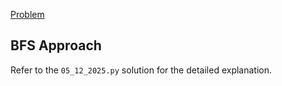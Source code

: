 [Problem](https://leetcode.com/problems/clone-graph/)

## BFS Approach

Refer to the `05_12_2025.py` solution for the detailed explanation.